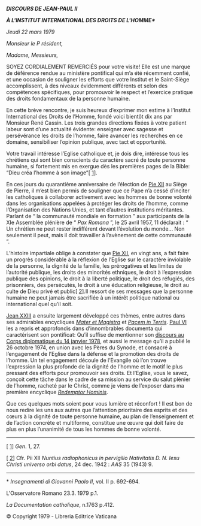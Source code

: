 ***DISCOURS DE JEAN-PAUL II***

***À L'INSTITUT INTERNATIONAL DES DROITS DE L'HOMME\****

*Jeudi 22 mars 1979*

*Monsieur le P* *résident,*

*Madame, Messieurs,*

SOYEZ CORDIALEMENT REMERCIÉS pour votre visite! Elle est une marque de déférence rendue au ministère pontifical qui m’a été récemment confié, et une occasion de souligner les efforts que votre Institut et le Saint-Siège accomplissent, à des niveaux évidemment différents et selon des compétences spécifiques, pour promouvoir le respect et l’exercice pratique des droits fondamentaux de la personne humaine.

En cette brève rencontre, je suis heureux d’exprimer mon estime à l’Institut International des Droits de l’Homme, fondé voici bientôt dix ans par Monsieur René Cassin. Les trois grandes directions fixées à votre patient labeur sont d’une actualité évidente: enseigner avec sagesse et persévérance les droits de l’homme, faire avancer les recherches en ce domaine, sensibiliser l’opinion publique, avec tact et opportunité.

Votre travail intéresse l’Eglise catholique et, je dois dire, intéresse tous les chrétiens qui sont bien conscients du caractère sacré de toute personne humaine, si fortement mis en exergue dès les premières pages de la Bible: “Dieu créa l’homme à son image”\[ [1](#_ftn1 "")\].

En ces jours du quarantième anniversaire de l’élection de [Pie XII](http://www.vatican.va/holy_father/pius_xii/index_fr.htm) au Siège de Pierre, il m’est bien permis de souligner que ce Pape n’a cessé d’inciter les catholiques à collaborer activement avec les hommes de bonne volonté dans les organisations appelées à protéger les droits de l’homme, comme l’Organisation des Nations Unies, et tant d’autres institutions méritantes. Parlant de “ la communauté mondiale en formation ” aux participants de la XIe Assemblée plénière de “ *Pax Romana* ”, le 25 avril 1957, 11 déclarait : “ Un chrétien ne peut rester indifférent devant l’évolution du monde... Non seulement il peut, mais il doit travailler à l’avènement de cette communauté ”.

L’histoire impartiale oblige à constater que [Pie XII](http://www.vatican.va/holy_father/pius_xii/index_fr.htm), en vingt ans, a fait faire un progrès considérable à la réflexion de l’Eglise sur le caractère inviolable de la personne, la dignité de la famille, les prérogatives et les limites de l’autorité publique, les droits des minorités ethniques, le droit à l’expression publique des opinions, le droit à la liberté politique, le droit des réfugiés, des prisonniers, des persécutés, le droit à une éducation religieuse, le droit au culte de Dieu privé et public\[ [2](#_ftn2 "")\].Il ressort de ses messages que la personne humaine ne peut jamais être sacrifiée à un intérêt politique national ou international quel qu’il soit.

[Jean XXIII](http://www.vatican.va/holy_father/john_xxiii/index_fr.htm) a ensuite largement développé ces thèmes, entre autres dans ses admirables encycliques *[Mater et Magistra](/content/john-xxiii/fr/encyclicals/documents/hf_j-xxiii_enc_15051961_mater.html)* et *[Pacem in Terris](http://www.vatican.va/holy_father/john_xxiii/encyclicals/documents/hf_j-xxiii_enc_11041963_pacem_fr.html)*. [Paul VI](http://www.vatican.va/holy_father/paul_vi/index_fr.htm) les a repris et approfondis dans d’innombrables documenta qui caractérisent son pontificat: Qu’il suffise de mentionner son [discours au Corps diplomatique du 14 janvier 1978](http://www.vatican.va/holy_father/paul_vi/speeches/1978/january/document/hf_p-vi_spe_19780114_corpo-diplomatico_fr.html), et aussi le message qu’il a publié le 26 octobre 1974, en union avec les Pères du Synode, et consacré à l’engagement de l’Eglise dans la défense et la promotion des droits de l’homme. Un tel engagement découle de l’Evangile où l’on trouve l’expression la plus profonde de la dignité de l’homme et le motif le plus pressant des efforts pour promouvoir ses droits. Et l’Eglise, vous le savez, conçoit cette tâche dans le cadre de sa mission au service du salut plénier de l’homme, racheté par le Christ, comme je viens de l’exposer dans ma première encyclique *[Redemptor Hominis](http://www.vatican.va/edocs/FRA0077/_INDEX.HTM)*.

Que ces quelques mots soient pour vous lumière et réconfort ! Il est bon de nous redire les uns aux autres que l’attention prioritaire des esprits et des cœurs à la dignité de toute personne humaine, au plan de l’enseignement et de l’action concrète et multiforme, constitue une œuvre qui doit faire de plus en plus l’unanimité de tous les hommes de bonne volonté.

 --------------------------------------------------

\[ [1](#_ftnref1 "")\] *Gen*. 1, 27.

\[ [2](#_ftnref2 "")\] Cfr. Pii XII *Nuntius radiophonicus in pervigilio Nativitatis D. N. Iesu Christi universo orbi datus*, 24 dec. 1942 : *AAS* 35 (1943) 9.

* * *

\* *Insegnamenti di Giovanni Paolo II*, vol. II p. 692-694.

L'Osservatore Romano 23.3. 1979 p.1.

*La Documentation catholique*, n.1763 p.412.

© Copyright 1979 - Libreria Editrice Vaticana